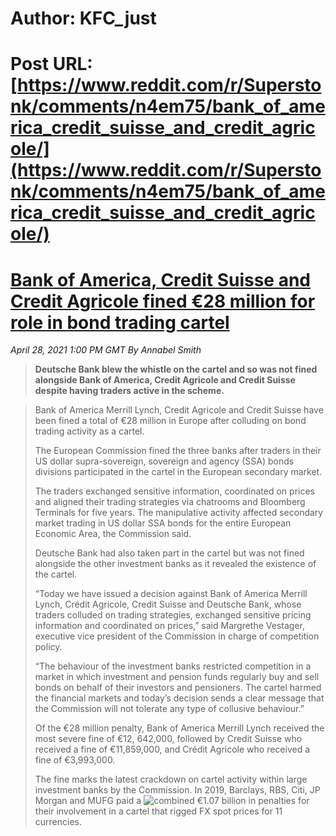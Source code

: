 # Author: KFC_just
# Post URL: [https://www.reddit.com/r/Superstonk/comments/n4em75/bank_of_america_credit_suisse_and_credit_agricole/](https://www.reddit.com/r/Superstonk/comments/n4em75/bank_of_america_credit_suisse_and_credit_agricole/)


# [Bank of America, Credit Suisse and Credit Agricole fined €28 million for role in bond trading cartel](https://www.thetradenews.com/bank-of-america-credit-suisse-and-credit-agricole-fined-e28-million-for-role-in-bond-trading-cartel/)

*April 28, 2021 1:00 PM GMT  By Annabel Smith*

>**Deutsche Bank blew the whistle on the cartel and so was not fined alongside Bank of America, Credit Agricole and Credit Suisse despite having traders active in the scheme.**  
  
>  
>Bank of America Merrill Lynch, Credit Agricole and Credit Suisse have been fined a total of €28 million in Europe after colluding on bond trading activity as a cartel.  
>  
>The European Commission fined the three banks after traders in their US dollar supra-sovereign, sovereign and agency (SSA) bonds divisions participated in the cartel in the European secondary market.  
>  
>The traders exchanged sensitive information, coordinated on prices and aligned their trading strategies via chatrooms and Bloomberg Terminals for five years. The manipulative activity affected secondary market trading in US dollar SSA bonds for the entire European Economic Area, the Commission said.   
>  
>Deutsche Bank had also taken part in the cartel but was not fined alongside the other investment banks as it revealed the existence of the cartel.  
>  
>“Today we have issued a decision against Bank of America Merrill Lynch, Crédit Agricole, Credit Suisse and Deutsche Bank, whose traders colluded on trading strategies, exchanged sensitive pricing information and coordinated on prices,” said Margrethe Vestager, executive vice president of the Commission in charge of competition policy.  
>  
>“The behaviour of the investment banks restricted competition in a market in which investment and pension funds regularly buy and sell bonds on behalf of their investors and pensioners. The cartel harmed the financial markets and today’s decision sends a clear message that the Commission will not tolerate any type of collusive behaviour.”  
>  
>Of the €28 million penalty, Bank of America Merrill Lynch received the most severe fine of €12, 642,000, followed by Credit Suisse who received a fine of €11,859,000, and Crédit Agricole who received a fine of €3,993,000.  
>  
>The fine marks the latest crackdown on cartel activity within large investment banks by the Commission. In 2019, Barclays, RBS, Citi, JP Morgan and MUFG paid a ![combined €1.07 billion in penalties](https://www.thetradenews.com/major-banks-fined-e1-billion-role-fx-trading-cartel/) for their involvement in a cartel that rigged FX spot prices for 11 currencies.